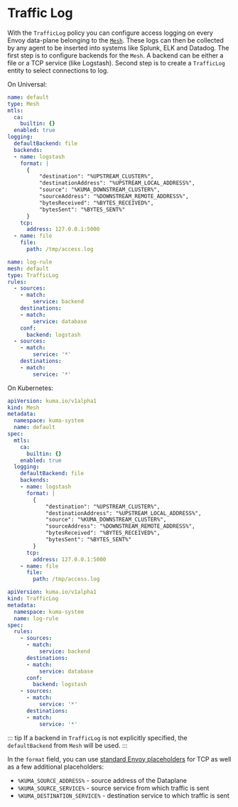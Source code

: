 # Traffic Log

With the `TrafficLog` policy you can configure access logging on every Envoy data-plane belonging to the [`Mesh`](#mesh). These logs can then be collected by any agent to be inserted into systems like Splunk, ELK and Datadog.
The first step is to configure backends for the `Mesh`. A backend can be either a file or a TCP service (like Logstash). Second step is to create a `TrafficLog` entity to select connections to log.

On Universal:

```yaml
name: default
type: Mesh
mtls:
  ca:
    builtin: {}
  enabled: true
logging:
  defaultBackend: file
  backends:
  - name: logstash
    format: |
      {
          "destination": "%UPSTREAM_CLUSTER%",
          "destinationAddress": "%UPSTREAM_LOCAL_ADDRESS%",
          "source": "%KUMA_DOWNSTREAM_CLUSTER%",
          "sourceAddress": "%DOWNSTREAM_REMOTE_ADDRESS%",
          "bytesReceived": "%BYTES_RECEIVED%",
          "bytesSent": "%BYTES_SENT%"
      }
    tcp:
      address: 127.0.0.1:5000
  - name: file
    file:
      path: /tmp/access.log
```

```yaml
name: log-rule
mesh: default
type: TrafficLog
rules:
  - sources:
    - match:
        service: backend
    destinations:
    - match:
        service: database
    conf:
      backend: logstash
  - sources:
    - match:
        service: '*'
    destinations:
    - match:
        service: '*'
```

On Kubernetes:

```yaml
apiVersion: kuma.io/v1alpha1
kind: Mesh
metadata:
  namespace: kuma-system
  name: default
spec:
  mtls:
    ca:
      builtin: {}
    enabled: true
  logging:
    defaultBackend: file
    backends:
    - name: logstash
      format: |
        {
            "destination": "%UPSTREAM_CLUSTER%",
            "destinationAddress": "%UPSTREAM_LOCAL_ADDRESS%",
            "source": "%KUMA_DOWNSTREAM_CLUSTER%",
            "sourceAddress": "%DOWNSTREAM_REMOTE_ADDRESS%",
            "bytesReceived": "%BYTES_RECEIVED%",
            "bytesSent": "%BYTES_SENT%"
        }
      tcp:
        address: 127.0.0.1:5000
    - name: file
      file:
        path: /tmp/access.log
```

```yaml
apiVersion: kuma.io/v1alpha1
kind: TrafficLog
metadata:
  namespace: kuma-system
  name: log-rule
spec:
  rules:
    - sources:
      - match:
          service: backend
      destinations:
      - match:
          service: database
      conf:
        backend: logstash
    - sources:
      - match:
          service: '*'
      destinations:
      - match:
          service: '*'
```

::: tip
If a backend in `TrafficLog` is not explicitly specified, the `defaultBackend` from `Mesh` will be used.
:::

In the `format` field, you can use [standard Envoy placeholders](https://www.envoyproxy.io/docs/envoy/latest/configuration/observability/access_log) for TCP as well as a few additional placeholders:
* `%KUMA_SOURCE_ADDRESS%` - source address of the Dataplane
* `%KUMA_SOURCE_SERVICE%` - source service from which traffic is sent
* `%KUMA_DESTINATION_SERVICE%` - destination service to which traffic is sent
